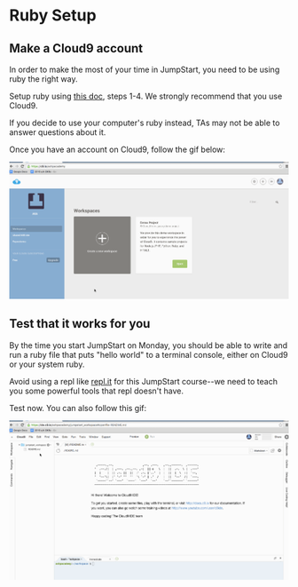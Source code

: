 # Ruby Setup

## Make a Cloud9 account

In order to make the most of your time in JumpStart, you need to be using ruby the right way.

Setup ruby using [this doc][setup], steps 1-4.  We strongly recommend that you use Cloud9.

If you decide to use your computer's ruby instead, TAs may not be able to answer questions about it.

Once you have an account on Cloud9, follow the gif below:

![Setup Cloud9](./setup-cloud9.gif)


## Test that it works for you

By the time you start JumpStart on Monday, you should be able to write and run a ruby file that puts "hello world" to a terminal console, either on Cloud9 or your system ruby.

Avoid using a repl like [repl.it][repl.it] for this JumpStart course--we need to teach you some powerful tools that repl doesn't have.

Test now.  You can also follow this gif:

![Hello World Cloud9](./hello-world-cloud9.gif)


[setup]: http://prepwork.appacademy.io/coding-test-1/setup/
[repl.it]: http://repl.it/

